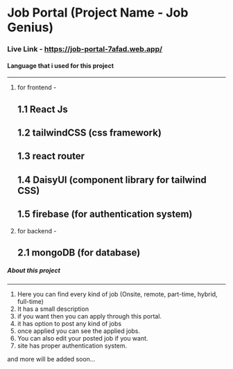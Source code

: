 # Job Portal (Project Name - Job Genius)

### Live Link  - https://job-portal-7afad.web.app/


#### Language that i used for this project
------------------------------------------
1. for frontend - 
    ## 1.1 React Js
    ## 1.2 tailwindCSS (css framework)
    ## 1.3 react router
    ## 1.4 DaisyUI (component library for tailwind CSS)
    ## 1.5 firebase (for authentication system)

2. for backend - 
    ## 2.1 mongoDB (for database)
    

##### About this project
---------------------------------------------------------------------------------------------------------
1. Here you can find every kind of job (Onsite, remote, part-time, hybrid, full-time)
2. It has a small description
3. if you want then you can apply through this portal. 
4. it has option to post any kind of jobs
5. once applied you can see the applied jobs.
6. You can also edit your posted job if you want.
7. site has proper authentication system.

and more will be added soon...